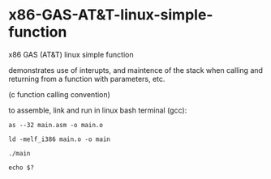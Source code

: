 # x86-GAS-AT&T-linux-simple-function
x86 GAS (AT&amp;T) linux simple function

demonstrates use of interupts, and maintence of the stack when calling and returning from a function with parameters, etc.

(c function calling convention)

to assemble, link and run in linux bash terminal (gcc):

  `as --32 main.asm -o main.o`
  
  `ld -melf_i386 main.o -o main`
  
  `./main`
  
  `echo $?`
